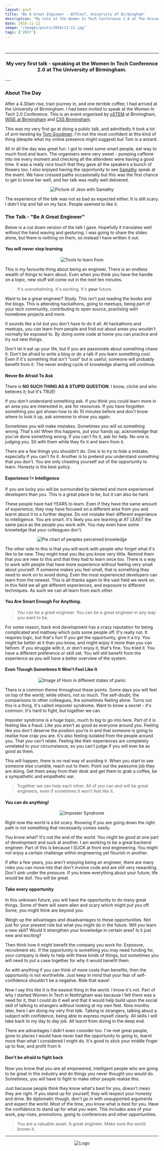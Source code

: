 ```yaml
---
layout: post
title: "Be A Great Engineer - WITConf, University of Birmingham"
description: "My talk at the Women In Tech Conference 2.0 at The University of Birmingham"
date: 2016-11-12
image: "/images/posts/2016/11-12.jpg"
tags: ['2017']
---
```


<br/>

----
<center>
<h3>My very first talk - speaking at the Women In Tech Conference 2.0 at The University of Birmingham.</h3>
</center>
--- 
<br/>

### About The Day
 
After a 4.30am rise, train journey in, and one terrible coffee; I had arrived at the University of Birmingham.
I had been invited to speak at the Women In Tech 2.0 Conference. This is an event organised by [oSTEM](https://twitter.com/oSTEM_bham) at Birmingham,
[WISE at Birmingham](https://twitter.com/WISEatUoB) and [CSS Birmingham](https://twitter.com/CSSBham).

This was my very first go at doing a public talk, and admittedly it took a lot of arm twisting by [Tom Goodman](https://twitter.com/TauOmicronMu). I'm not the most confident at this kind of thing (despite what my online presence might suggest)
 but Tom is a wizard.

 All in all the day was great fun. I got to meet some smart people, eat way to much food and learn. The organisers were
 very sweet - pumping caffeine into me every moment and checking all the attendees were having a good time. It 
 was a really nice touch that they gave all the speakers a bunch of flowers too. I also enjoyed 
 having the opportunity to see [Samathy](https://twitter.com/Samathy_Barratt) speak at the event. We have crossed paths occasionally
 but this was the first chance to get to know her well, and her talk was really well delivered.

<div style="text-align:center; width:80%; margin-left: 10%;" markdown="1">
<img src="{{site.baseurl}}/images/posts/2016/11-12/speakers.jpg" alt="Picture of Jess with Samathy">
</div>

 The experience of the talk was not as bad as expected either. It is still scary. I didn't trip and fall on my face. People 
 seemed to like it.

### The Talk - "Be A Great Engineer"

Below is a cut down version of the talk I gave. Hopefully it translates well without the hand waving and gesturing.
I was going to share the slides alone, but there is nothing on them, so instead I have written it out.

#### You will never stop learning

<div style="text-align:center; width:80%; margin-left: 10%;" markdown="1">
<img src="{{site.baseurl}}/images/posts/2016/11-12/learning_slide.jpg" alt="Tools to learn from">
</div>

This is my favourite thing about being an engineer. There is an endless wealth of things to learn about. Even when you think you have the handle on a topic, new stuff will come out in the next ten minutes. 

> It's overwhelming. It's exciting. It's **your** future. 

Want to be a great engineer? Study. This isn't just reading the books and the blogs. This is attending hackathons, going to meetups, being part of your tech community, contributing to open source, practising with homebrew projects and more. 

It sounds like a lot but you don't have to do it all. At hackathons and meetups, you can learn from people and find out about areas you wouldn't normally be exposed to. By doing some code at home you can practice and try out new things. 

Don't let it eat up your life, but if you are passionate about something chase it. Don't be afraid to write a blog or do a talk if you learn something cool. Even if it's something that isn't “cool” but is useful, someone will probably benefit from it. The never ending cycle of knowledge sharing will continue.

#### Never Be Afraid To Ask
There is **NO SUCH THING AS A STUPID QUESTION**.  I know, cliché and who believes it; but it's TRUE!

If you don't understand something ask. If you think you could learn more in an area you are interested in, ask for resources. If you have forgotten something you got shown how to do 10 minutes before and don't know where to look it up, ask someone to show you again.

Sometimes you will make mistakes. Sometimes you will so something wrong. That's ok! When this happens, put your hands up, acknowledge that you've done something wrong. If you can't fix it, ask for help. No one is judging you. Sit with them while they fix it and learn from it.

There are a few things you shouldn't do. One is to try to hide a mistake, especially if you can't fix it.  Another is to pretend you understand something that you don't. You are only cheating yourself out of the opportunity to learn. Honesty is the best policy. 

#### Experience != Intelligence
If you are lucky you will be surrounded by talented and more experienced developers than you. This is a great place to be, but it can also be hard.

These people have had YEARS to learn. Even if they have the same amount of experience, they may have focused on a different area from you and learnt about it to a further degree. Do not mistake their different experience to intelligence. You are smart. It's likely you are learning at AT LEAST the same pace as the people you work with. You may even have some knowledge that your colleagues don't.

<div style="text-align:center; width:80%; margin-left: 10%;" markdown="1">
<img src="{{site.baseurl}}/images/posts/2016/11-12/Imposter.jpg" alt="Pie chart of peoples perceived knowledge">
</div>

The other side to this is that you will work with people who forget what it's like to be new. They might treat you like you know very little. Remind them that you are new to this and that they had to learn once too. There is a way to work with people that have more experience without feeling very small about yourself. If someone makes you feel small, that is something they need to work on to avoid doing. Even the most experienced developers can learn from the newest. This is all thanks again to the vast field we work on. In this field we all get different experiences, and exposure to different techniques. As such we can all learn from each other.

#### You Are Smart Enough For Anything.

> You can be a great engineer. You can be a great engineer in any way you want to be. 

For some reason, back end development has a crazy reputation for being complicated and mathsey which puts some people off. It's really not. It requires logic, but that's fun! If you get the opportunity, give it a try. You might be better at it than you know, and might enjoy it more than you can fathom. If you struggle with it, or don't enjoy it, that's fine. You tried it. You have a different preference or skill set. You will still benefit from the experience as you will have a better overview of the system.

#### Even Though Sometimes It Won't Feel Like It

<div style="text-align:center; width:80%; margin-left: 10%;" markdown="1">
<img src="{{site.baseurl}}/images/posts/2016/11-12/horo.jpg" alt="Image of Horo in different states of panic">
</div>

There is a common theme throughout these points. Some days you will feel on top of the world; while others, not so much. The self-doubt, the comparisons to other colleagues, the sometimes feeling alone. Turns out this is a thing. It's called imposter syndrome. Want to know a secret - it's common. It's hard to fight, but together we can.

Imposter syndrome is a huge topic, much to big to go into here. Part of it is feeling like a fraud. Like you aren't as good as everyone around you. Feeling like you don't deserve the position you're in and that someone is going to realise how crap you are. It's also feeling isolated from the people around you. That you can't relate. Feeling like their experiences are completely unrelated to your circumstance, so you can't judge if you will ever be as good as them. 

This will happen, there is no real way of avoiding it. When you start to see someone else crumble, reach out to them. Point out the awesome job they are doing. Get them away from their desk and get them to grab a coffee, be a sympathetic and empathetic ear.

> Together we can help each other. All of you can and will be great engineers, even if sometimes it won't feel like it. 

#### You can do anything!

<div style="text-align:center; width:80%; margin-left: 10%;" markdown="1">
<img src="{{site.baseurl}}/images/posts/2016/11-12/wecandoit.jpg" alt="Imposter Syndrome">
</div>

Right now the world is a bit scary. Knowing if you are going down the right path is not something that necessarily comes easily.

You know what? It's not the end of the world. You might be good at one part of development and suck at another. I am working to be a great backend engineer. Part of this is because I SUCK at front end engineering. You might not enjoy a certain challenge within engineering yet flourish in another.

If after a few years, you aren't enjoying being an engineer, there are many roles you can move into that don't involve code and are still very rewarding. Don't sink under the pressure. If you knew everything about your future, life would be dull. You will be great. 

#### Take every opportunity

In this unknown future, you will have the opportunity to do many great things. Some of them will seem alien and scary which might put you off. Some, you might think are beyond you.

Weigh up the advantages and disadvantages to these opportunities. Not just for your present role but what you might do in the future. Will you learn a new skill? Would it strengthen your knowledge in certain area? Is it just new and exciting?

Then think how it might benefit the company you work for. Exposure, recruitment etc. If the opportunity is something you may need funding for, your company is likely to help with these kinds of things, but sometimes you will need to put a case together for why it would benefit them.

As with anything if you can think of more costs than benefits, then the opportunity is not worthwhile. Just keep in mind that your fear of self-confidence shouldn't be a negative. Ride that wave!

Now I say this like it is the easiest thing in the world. I know it's not. Part of why I started Women In Tech in Nottingham was because I felt there was a need for it, that I could do it well and that it would help build upon the social skill of talking to strangers without looking at my own feet. Nine months later, here I am doing my very first talk. Talking to strangers, talking about a subject with confidence, being able to express myself clearly. All skills I will take back to my day to day job. All learnt from diving in the deep end. 

There are advantages I didn't even consider too. I've met great people, gone to places I would have never had the opportunity to going to, learnt more than what I considered I might do. It's good to stick your middle finger up to fear, and profit from it.

#### Don't be afraid to fight back

Now you know that you are all empowered, intelligent people who are going to be great in this industry and do things you never thought you would do. Sometimes, you will have to fight to make other people realise this.

Just because people think they know what's best for you, doesn't mean they are right. If you  stand up for yourself, they will respect your honesty and drive. Be diplomatic though, don't go in with unsupported arguments and expect the world. Most of the time, you know what is best for you. Have the confidence to stand up for what you want. This includes area of your work, pay-rises, promotions, going to conferences and other opportunities. 

> You are a valuable asset. A great engineer. Make sure the world knows it.

---

<div style="text-align:center" markdown="1">
<img src="{{site.baseurl}}/images/logo.png" alt="Logo">
</div>